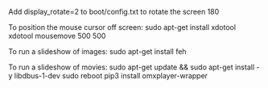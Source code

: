 Add display_rotate=2 to boot/config.txt to rotate the screen 180

To position the mouse cursor off screen:
sudo apt-get install xdotool
xdotool mousemove 500 500

To run a slideshow of images:
sudo apt-get install feh

To run a slideshow of movies:
sudo apt-get update && sudo apt-get install -y libdbus-1-dev
sudo reboot
pip3 install omxplayer-wrapper
